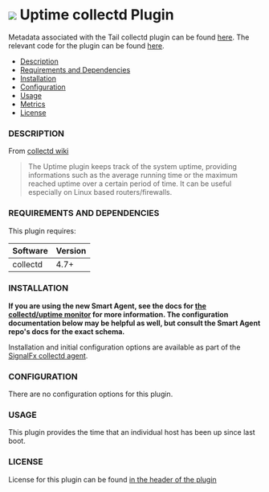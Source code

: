 # ![](https://github.com/signalfx/integrations/blob/master/collectd/img/integrations_collectd.png) Uptime collectd Plugin

Metadata associated with the Tail collectd plugin can be found <a target="_blank" href="https://github.com/signalfx/integrations/tree/release/collectd-uptime">here</a>. The relevant code for the plugin can be found <a target="_blank" href="https://github.com/signalfx/collectd/blob/master/src/uptime.c">here</a>.

- [Description](#description)
- [Requirements and Dependencies](#requirements-and-dependencies)
- [Installation](#installation)
- [Configuration](#configuration)
- [Usage](#usage)
- [Metrics](#metrics)
- [License](#license)

### DESCRIPTION

From <a target="_blank" href="https://collectd.org/wiki/index.php/Plugin:Uptime">collectd wiki</a>

> The Uptime plugin keeps track of the system uptime, providing informations such as the average running time or the maximum reached uptime over a certain period of time. It can be useful especially on Linux based routers/firewalls.

### REQUIREMENTS AND DEPENDENCIES

This plugin requires:

| Software          | Version        |
|-------------------|----------------|
|  collectd    |  4.7+  |

### INSTALLATION

**If you are using the new Smart Agent, see the docs for [the collectd/uptime
monitor](https://github.com/signalfx/signalfx-agent/tree/master/docs/monitors/collectd-uptime.md)
for more information.  The configuration documentation below may be helpful as
well, but consult the Smart Agent repo's docs for the exact schema.**


Installation and initial configuration options are available as part of the <a target="_blank" href="https://github.com/signalfx/integrations/tree/master/collectd">SignalFx collectd agent</a>.


### CONFIGURATION

There are no configuration options for this plugin.

### USAGE

This plugin provides the time that an individual host has been up since last boot.

### LICENSE

License for this plugin can be found <a target="_blank" href="https://github.com/signalfx/collectd/blob/master/src/uptime.c">in the header of the plugin</a>
